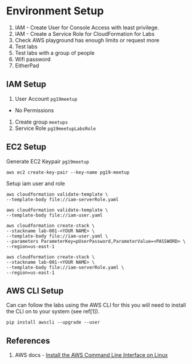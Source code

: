 # Environment Setup

1. IAM - Create User for Console Access with least privilege.
1. IAM - Create a Service Role for CloudFormation for Labs
1. Check AWS playground has enough limits or request more
1. Test labs
1. Test labs with a group of people
1. Wifi password
1. EitherPad


## IAM Setup

1. User Account `pg19meetup`
  - No Permissions
  1. Create group `meetups`
1. Service Role `pg19meetupLabsRole`

## EC2 Setup

Generate EC2 Keypair `pg19meetup`

```
aws ec2 create-key-pair --key-name pg19-meetup
```

Setup iam user and role

```
aws cloudformation validate-template \
--template-body file://iam-serverRole.yaml 

aws cloudformation validate-template \
--template-body file://iam-user.yaml 

aws cloudformation create-stack \
--stackname lab-001-<YOUR NAME> \
--template-body file://iam-user.yaml \
--parameters ParameterKey=pUserPassword,ParameterValue=<PASSWORD> \
--region=us-east-1

aws cloudformation create-stack \
--stackname lab-001-<YOUR NAME> \
--template-body file://iam-serverRole.yaml \
--region=us-east-1
```

## AWS CLI Setup

Can can follow the labs using the AWS CLI for this you will need to install the CLI on to your system (see ref[1]).

```
pip install awscli --upgrade --user
```

## References
1. AWS docs - [Install the AWS Command Line Interface on Linux](https://docs.aws.amazon.com/cli/latest/userguide/awscli-install-linux.html)
